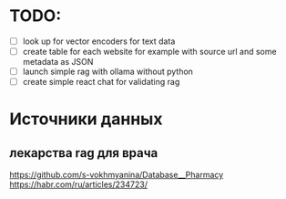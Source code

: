 # TODO:
- [ ] look up for vector encoders for text data
- [ ] create table for each website for example with source url and some metadata as JSON
- [ ] launch simple rag with ollama without python
- [ ] create simple react chat for validating rag

# Источники данных

## лекарства rag для врача
https://github.com/s-vokhmyanina/Database__Pharmacy
https://habr.com/ru/articles/234723/